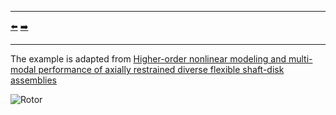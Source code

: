 ***
[⬅️](../0020/README.md "Previous example")
[➡️](../0023/README.md "Next example")
***

The example is adapted from [Higher-order nonlinear modeling and multi-modal performance of axially restrained diverse flexible shaft-disk assemblies](https://doi.org/10.1080/15397734.2024.2411618)

![Rotor](rotor_model.png)

